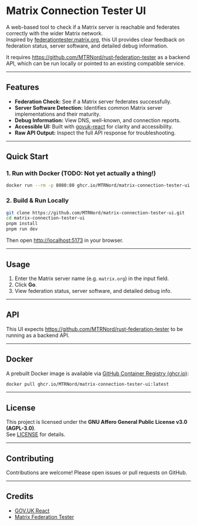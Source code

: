 # Matrix Connection Tester UI

A web-based tool to check if a Matrix server is reachable and federates correctly with the wider Matrix network.  
Inspired by [federationtester.matrix.org](https://federationtester.matrix.org/), this UI provides clear feedback on federation status, server software, and detailed debug information.

It requires <https://github.com/MTRNord/rust-federation-tester> as a backend API, which can be run locally or pointed to an existing compatible service.

---

## Features

- **Federation Check:** See if a Matrix server federates successfully.
- **Server Software Detection:** Identifies common Matrix server implementations and their maturity.
- **Debug Information:** View DNS, well-known, and connection reports.
- **Accessible UI:** Built with [govuk-react](https://github.com/govuk-react/govuk-react) for clarity and accessibility.
- **Raw API Output:** Inspect the full API response for troubleshooting.

---

## Quick Start

### 1. Run with Docker (TODO: Not yet actually a thing!)

```sh
docker run --rm -p 8080:80 ghcr.io/MTRNord/matrix-connection-tester-ui:latest
```

### 2. Build & Run Locally

```sh
git clone https://github.com/MTRNord/matrix-connection-tester-ui.git
cd matrix-connection-tester-ui
pnpm install
pnpm run dev
```

Then open <http://localhost:5173> in your browser.

---

## Usage

1. Enter the Matrix server name (e.g. `matrix.org`) in the input field.
2. Click **Go**.
3. View federation status, server software, and detailed debug info.

---

## API

This UI expects <https://github.com/MTRNord/rust-federation-tester> to be running as a backend API.

---

## Docker

A prebuilt Docker image is available via [GitHub Container Registry (ghcr.io)](https://ghcr.io/):

```sh
docker pull ghcr.io/MTRNord/matrix-connection-tester-ui:latest
```

---

## License

This project is licensed under the **GNU Affero General Public License v3.0 (AGPL-3.0)**.  
See [LICENSE](./LICENSE) for details.

---

## Contributing

Contributions are welcome! Please open issues or pull requests on GitHub.

---

## Credits

- [GOV.UK React](https://github.com/govuk-react/govuk-react)
- [Matrix Federation Tester](https://federationtester.matrix.org/)
